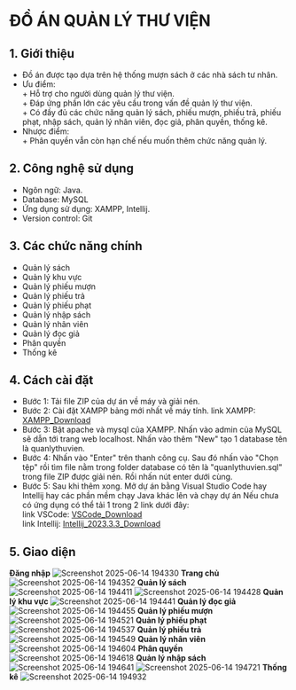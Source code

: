 # ĐỒ ÁN QUẢN LÝ THƯ VIỆN
## 1. Giới thiệu
- Đồ án được tạo dựa trên hệ thống mượn sách ở các nhà sách tư nhân.
- Ưu điểm:
<br>\+ Hỗ trợ cho người dùng quản lý thư viện.
<br>\+ Đáp ứng phần lớn các yêu cầu trong vấn đề quản lý thư viện.
<br>\+ Có đầy đủ các chức năng quản lý sách, phiếu mượn, phiếu trả, phiếu phạt, nhập sách, quản lý nhân viên, đọc giả, phân quyền, thống kê.
- Nhược điểm:
<br>\+ Phân quyền vẫn còn hạn chế nếu muốn thêm chức năng quản lý.
## 2. Công nghệ sử dụng
- Ngôn ngữ: Java.
- Database: MySQL
- Ứng dụng sử dụng: XAMPP, Intellij.
- Version control: Git
## 3. Các chức năng chính
- Quản lý sách
- Quản lý khu vực
- Quản lý phiếu mượn
- Quản lý phiếu trả
- Quản lý phiếu phạt
- Quản lý nhập sách
- Quản lý nhân viên
- Quản lý đọc giả
- Phân quyền
- Thống kê
## 4. Cách cài đặt
- Bước 1: Tải file ZIP của dự án về máy và giải nén.
- Bước 2: Cài đặt XAMPP bảng mới nhất về máy tính.
  link XAMPP: [XAMPP_Download](https://www.apachefriends.org/download.html)
- Bước 3: Bật apache và mysql của XAMPP. Nhấn vào admin của MySQL sẽ dẫn tới trang web localhost.
  Nhấn vào thêm "New" tạo 1 database tên là quanlythuvien.
- Bước 4: Nhấn vào "Enter" trên thanh công cụ. Sau đó nhấn vào "Chọn tệp" rồi tìm file nằm trong folder database có tên là "quanlythuvien.sql" trong file ZIP được giải nén. Rồi nhấn nút enter dưới cùng.
- Bước 5: Sau khi thêm xong. Mở dự án bằng Visual Studio Code hay Intellij hay các phần mềm chạy Java khác lên và chạy dự án
  Nếu chưa có ứng dụng có thể tải 1 trong 2 link dưới đây:
  <br>link VSCode: [VSCode_Download](https://code.visualstudio.com/)
  <br>link Intellij: [Intellij_2023.3.3_Download](https://download.jetbrains.com/idea/ideaIU-2023.3.3.exe?_gl=1*lqud24*_gcl_au*MTc5NTUxOTA3NC4xNzQ5ODM0NDM5*FPAU*MTc5NTUxOTA3NC4xNzQ5ODM0NDM5*_ga*MTE3MjA4NTg4Mi4xNzExMTkyOTgy*_ga_9J976DJZ68*czE3NDk4MzQ0MzkkbzEyJGcxJHQxNzQ5ODM0Njk1JGozMyRsMCRoMA..)
## 5. Giao diện
**Đăng nhập**
![Screenshot 2025-06-14 194330](https://github.com/user-attachments/assets/dc4993b4-2a7a-47d8-9779-3b9865f219d3)
**Trang chủ**
![Screenshot 2025-06-14 194352](https://github.com/user-attachments/assets/15007073-1937-49e0-a00a-40a0f3f8c3d0)
**Quản lý sách**
![Screenshot 2025-06-14 194411](https://github.com/user-attachments/assets/61edb8d2-d05c-4f94-b58f-50af790815df)
![Screenshot 2025-06-14 194428](https://github.com/user-attachments/assets/bd1f3d61-23c7-4700-9c3e-9f91a5b945e3)
**Quản lý khu vực**
![Screenshot 2025-06-14 194441](https://github.com/user-attachments/assets/dda25491-5a34-4bd5-9eae-9bc4a7c85668)
**Quản lý đọc giả**
![Screenshot 2025-06-14 194455](https://github.com/user-attachments/assets/e75f1073-6193-485d-93a8-d9693b118299)
**Quản lý phiếu mượn**
![Screenshot 2025-06-14 194521](https://github.com/user-attachments/assets/b1da52a0-4a4e-4853-948a-512dd99556fa)
**Quản lý phiếu phạt**
![Screenshot 2025-06-14 194537](https://github.com/user-attachments/assets/cbd102d1-838b-4617-8580-e3dce5198a97)
**Quản lý phiếu trả**
![Screenshot 2025-06-14 194549](https://github.com/user-attachments/assets/b39eae7c-ff87-4717-bbdb-1b598244a17c)
**Quản lý nhân viên**
![Screenshot 2025-06-14 194604](https://github.com/user-attachments/assets/b5ec1f81-cd6b-45c7-82a8-ea8bf6acab3c)
**Phân quyền**
![Screenshot 2025-06-14 194618](https://github.com/user-attachments/assets/05629e0d-867a-4b9f-bcb1-5d2d1861407b)
**Quản lý nhập sách**
![Screenshot 2025-06-14 194641](https://github.com/user-attachments/assets/6342e46b-738d-49c1-b851-3d120e79789d)
![Screenshot 2025-06-14 194721](https://github.com/user-attachments/assets/08b5f634-f72b-4676-a05f-34b25cd572cf)
**Thống kê**
![Screenshot 2025-06-14 194932](https://github.com/user-attachments/assets/2bfdea70-37e9-4ec8-b1d1-da1a3a3bfc83)
